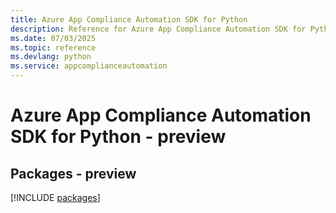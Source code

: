 ```yaml
---
title: Azure App Compliance Automation SDK for Python
description: Reference for Azure App Compliance Automation SDK for Python
ms.date: 07/03/2025
ms.topic: reference
ms.devlang: python
ms.service: appcomplianceautomation
---
```

# Azure App Compliance Automation SDK for Python - preview
## Packages - preview
[!INCLUDE [packages](app-compliance-automation-index.md)]